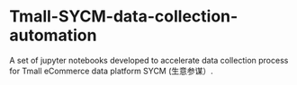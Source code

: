 # Tmall-SYCM-data-collection-automation
A set of jupyter notebooks developed to accelerate data collection process for Tmall eCommerce data platform SYCM (生意参谋）.
